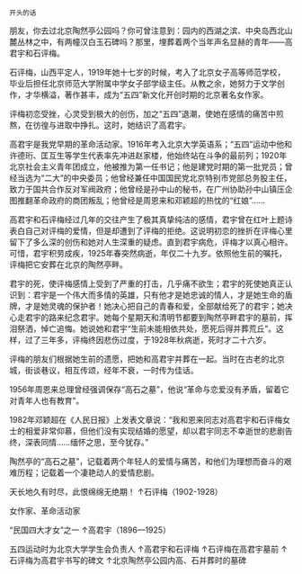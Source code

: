     开头的话 

   朋友，你去过北京陶然亭公园吗？你可曾注意到：园内的西湖之滨、中央岛西北山麓丛林之中，有两幢汉白玉石碑吗？那里，埋葬着两个当年声名显赫的青年——高君宇和石评梅。

   石评梅，山西平定人，1919年她十七岁的时候，考入了北京女子高等师范学校，毕业后担任北京师范大学附属中学女子部学级主任。从教之余，她努力于文学创作，才华横溢，著作甚丰，成为“五四”新文化开创时期的北京著名女作家。

   评梅初恋受挫，心灵受到极大的创伤，加之“五四”退潮，使她在感情的痛苦中煎熬，在彷徨与进取中挣扎。这时，她结识了高君宇。

   高君宇是我党早期的革命活动家。1916年考入北京大学英语系；“五四”运动中他和许德珩、匡互生等学生代表率先冲进赵家楼，他始终站在斗争的最前列；1920年北京社会主义青年团成立，他被推为第一任书记；他是建党时期的第一批党员；曾经当选为“二大”的中央委员；他曾经兼任中国国民党北京特别市党部总务股主任，致力于国共合作反对军阀政府；他曾经是孙中山的秘书，在广州协助孙中山镇压企图推翻革命政府的商团叛乱；他曾经是周恩来和邓颖超的热忱的“红娘”……

   高君宇和石评梅经过几年的交往产生了极其真挚纯洁的感情，君宇曾在红叶上题诗表白自己对评梅的爱情，但是却遭到了评梅的拒绝。这说明初恋的挫折在评梅心里留下了多么深的创伤和她对人生深重的疑虑。直到君宇病危，评梅才以真心相许。可惜，君宇积劳成疾，1925年春突然病逝，年仅二十九岁。依照他生前的嘱托，评梅把它安葬在北京的陶然亭畔。

   君宇的死，使评梅感情上受到了严重的打击，几乎痛不欲生；君宇的死使她真正认识到：君宇是一个伟大而多情的英雄，只有他才是她忠诚的情人，才是她生命的盾牌，才是她灵魂的保护者！她决心把自己的青春和爱，全部献给死了的君宇；她决心走君宇的路来纪念君宇。她每个星期天和清明节都要到陶然亭畔君宇的墓前，挥泪祭洒，悼亡追悔。她说她和君宇“生前未能相依共处，愿死后得并葬荒丘”。这样，过了三年多，评梅终因悲伤过度，于1928年秋病逝，死时才二十六岁。

   评梅的朋友们根据她生前的遗愿，把她和高君宇并葬在一起。当时在古老的北京城，街谈巷议，相互传颂，经年不衰，一时传为佳话。

   1956年周恩来总理曾经强调保存“高石之墓”，他说“革命与恋爱没有矛盾，留着它对青年人也有教育”。

   1982年邓颖超在《人民日报》上发表文章说：“我和恩来同志对高君宇和石评梅女士的相爱非常仰慕，但他们没有实现结婚的愿望，却以君宇同志不幸逝世的悲剧告终，深表同情……缅怀之思，至今犹存。”

   陶然亭的“高石之墓”，记载着两个年轻人的爱情与痛苦，和他们为理想而奋斗的艰难历程；记载着一个凄艳动人的爱情悲剧。

   天长地久有时尽，此恨绵绵无绝期！ ↑石评梅（1902-1928）

 女作家、革命活动家

 “民国四大才女”之一  ↑高君宇（1896—1925）

 五四运动时为北京大学学生会负责人  ↑高君宇和石评梅  ↑石评梅在高君宇墓前  ↑石评梅为高君宇书写的碑文  ↑北京陶然亭公园内高、石并葬时的墓碑 

